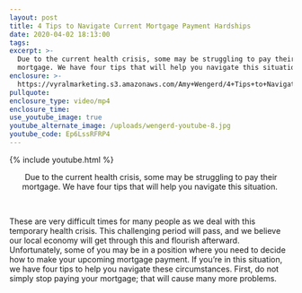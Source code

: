 ```yaml
---
layout: post
title: 4 Tips to Navigate Current Mortgage Payment Hardships
date: 2020-04-02 18:13:00
tags:
excerpt: >-
  Due to the current health crisis, some may be struggling to pay their
  mortgage. We have four tips that will help you navigate this situation.
enclosure: >-
  https://vyralmarketing.s3.amazonaws.com/Amy+Wengerd/4+Tips+to+Navigate+Current+Mortgage+Payment+Hardships+(1).mp4
pullquote:
enclosure_type: video/mp4
enclosure_time:
use_youtube_image: true
youtube_alternate_image: /uploads/wengerd-youtube-8.jpg
youtube_code: Ep6LssRFRP4
---
```


{% include youtube.html %}

<center>Due to the current health crisis, some may be struggling to pay their mortgage. We have four tips that will help you navigate this situation.&nbsp;</center>

&nbsp;

These are very difficult times for many people as we deal with this temporary health crisis. This challenging period will pass, and we believe our local economy will get through this and flourish afterward. Unfortunately, some of you may be in a position where you need to decide how to make your upcoming mortgage payment. If you’re in this situation, we have four tips to help you navigate these circumstances. First, do not simply stop paying your mortgage; that will cause many more problems.